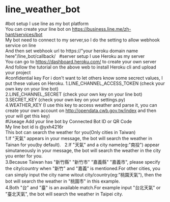 # line_weather_bot
#bot setup
I use line as my bot platform  
You can create your line bot on https://business.line.me/zh-hant/services/bot  
My bot need to connect to my server,so I do the setting to allow webhook service on line  
And then set webhook url to https://"your heroku domain name here"/line_bot/callback/  
#server setup
I use Heroku as my server  
You can go to https://dashboard.heroku.com/ to create your own server  
And follow the tutorial on the above web to install Heroku cli and upload your project  
#confidential key
For i don't want to let others know some secrect values, I put these values on Heroku. 
1.LINE_CHANNEL_ACCESS_TOKEN (check your own key on your line bot)  
2.LINE_CHANNEL_SECRET (check your own key on your line bot)  
3.SECRET_KEY (check your own key on your settings.py)  
4.WEATHER_KEY (I use this key to access weather and parse it, you can create your own account on http://opendata.cwb.gov.tw/index and then your will get this key)  
#Useage
Add your line bot by Connected Bot ID or QR Code  
My line bot id is @yxh4216r  
This bot can search the weather for you(Only cities in Taiwan)  
1.If "天氣" appears in your message, the bot will search the weather in Tainan for you(by default).  
2.If "天氣" and a city name(eg:"南投") appear simutaneously in your message, the bot will search the weather in the city you enter for you.  
3.Because Taiwan has "新竹縣" "新竹市" "嘉義縣" "嘉義市", please specify the city/country when "新竹" and "嘉義" is mentioned.For other cities, you can simply input the city name witout city/country(eg:"桃園天氣"), then the bot will search the weather in "桃園市" in this example.  
4.Both "台" and "臺" is an available match.For example input "台北天氣" or "臺北天氣", the bot will search the weather in Taipei city.  
